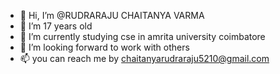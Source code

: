 - 👋 Hi, I’m @RUDRARAJU CHAITANYA VARMA
- 👀 I’m 17 years old
- 🌱 I’m currently studying cse in amrita university coimbatore
- 💞️ I’m looking forward to work with others
- 📫 you can reach me by chaitanyarudraraju5210@gmail.com

<!---
RUDRARAJUCHAITANYAVARMA/RUDRARAJUCHAITANYAVARMA is a ✨ special ✨ repository because its `README.md` (this file) appears on your GitHub profile.
You can click the Preview link to take a look at your changes.
--->
